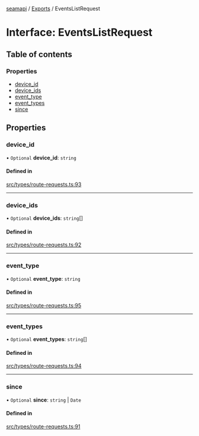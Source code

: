 [seamapi](../README.md) / [Exports](../modules.md) / EventsListRequest

# Interface: EventsListRequest

## Table of contents

### Properties

- [device\_id](EventsListRequest.md#device_id)
- [device\_ids](EventsListRequest.md#device_ids)
- [event\_type](EventsListRequest.md#event_type)
- [event\_types](EventsListRequest.md#event_types)
- [since](EventsListRequest.md#since)

## Properties

### device\_id

• `Optional` **device\_id**: `string`

#### Defined in

[src/types/route-requests.ts:93](https://github.com/seamapi/javascript/blob/main/src/types/route-requests.ts#L93)

___

### device\_ids

• `Optional` **device\_ids**: `string`[]

#### Defined in

[src/types/route-requests.ts:92](https://github.com/seamapi/javascript/blob/main/src/types/route-requests.ts#L92)

___

### event\_type

• `Optional` **event\_type**: `string`

#### Defined in

[src/types/route-requests.ts:95](https://github.com/seamapi/javascript/blob/main/src/types/route-requests.ts#L95)

___

### event\_types

• `Optional` **event\_types**: `string`[]

#### Defined in

[src/types/route-requests.ts:94](https://github.com/seamapi/javascript/blob/main/src/types/route-requests.ts#L94)

___

### since

• `Optional` **since**: `string` \| `Date`

#### Defined in

[src/types/route-requests.ts:91](https://github.com/seamapi/javascript/blob/main/src/types/route-requests.ts#L91)
